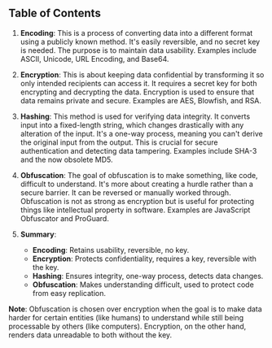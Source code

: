## Table of Contents


1. **Encoding**: This is a process of converting data into a different format using a publicly known method. It's easily reversible, and no secret key is needed. The purpose is to maintain data usability. Examples include ASCII, Unicode, URL Encoding, and Base64.

2. **Encryption**: This is about keeping data confidential by transforming it so only intended recipients can access it. It requires a secret key for both encrypting and decrypting the data. Encryption is used to ensure that data remains private and secure. Examples are AES, Blowfish, and RSA.

3. **Hashing**: This method is used for verifying data integrity. It converts input into a fixed-length string, which changes drastically with any alteration of the input. It's a one-way process, meaning you can't derive the original input from the output. This is crucial for secure authentication and detecting data tampering. Examples include SHA-3 and the now obsolete MD5.

4. **Obfuscation**: The goal of obfuscation is to make something, like code, difficult to understand. It's more about creating a hurdle rather than a secure barrier. It can be reversed or manually worked through. Obfuscation is not as strong as encryption but is useful for protecting things like intellectual property in software. Examples are JavaScript Obfuscator and ProGuard.

5. **Summary**:
   - **Encoding**: Retains usability, reversible, no key.
   - **Encryption**: Protects confidentiality, requires a key, reversible with the key.
   - **Hashing**: Ensures integrity, one-way process, detects data changes.
   - **Obfuscation**: Makes understanding difficult, used to protect code from easy replication.

**Note**: Obfuscation is chosen over encryption when the goal is to make data harder for certain entities (like humans) to understand while still being processable by others (like computers). Encryption, on the other hand, renders data unreadable to both without the key.